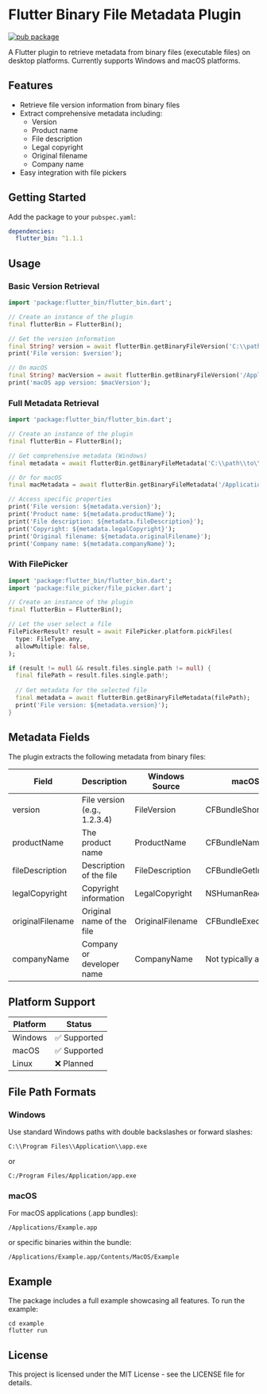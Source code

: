 # Flutter Binary File Metadata Plugin

[![pub package](https://img.shields.io/pub/v/flutter_bin.svg)](https://pub.dev/packages/flutter_bin)

A Flutter plugin to retrieve metadata from binary files (executable files) on desktop platforms. Currently supports Windows and macOS platforms.

## Features

- Retrieve file version information from binary files
- Extract comprehensive metadata including:
  - Version
  - Product name
  - File description
  - Legal copyright
  - Original filename
  - Company name
- Easy integration with file pickers

## Getting Started

Add the package to your `pubspec.yaml`:

```yaml
dependencies:
  flutter_bin: ^1.1.1
```

## Usage

### Basic Version Retrieval

```dart
import 'package:flutter_bin/flutter_bin.dart';

// Create an instance of the plugin
final flutterBin = FlutterBin();

// Get the version information
final String? version = await flutterBin.getBinaryFileVersion('C:\\path\\to\\file.exe');
print('File version: $version');

// On macOS
final String? macVersion = await flutterBin.getBinaryFileVersion('/Applications/Example.app');
print('macOS app version: $macVersion');
```

### Full Metadata Retrieval

```dart
import 'package:flutter_bin/flutter_bin.dart';

// Create an instance of the plugin
final flutterBin = FlutterBin();

// Get comprehensive metadata (Windows)
final metadata = await flutterBin.getBinaryFileMetadata('C:\\path\\to\\file.exe');

// Or for macOS
final macMetadata = await flutterBin.getBinaryFileMetadata('/Applications/Example.app');

// Access specific properties
print('File version: ${metadata.version}');
print('Product name: ${metadata.productName}');
print('File description: ${metadata.fileDescription}');
print('Copyright: ${metadata.legalCopyright}');
print('Original filename: ${metadata.originalFilename}');
print('Company name: ${metadata.companyName}');
```

### With FilePicker

```dart
import 'package:flutter_bin/flutter_bin.dart';
import 'package:file_picker/file_picker.dart';

// Create an instance of the plugin
final flutterBin = FlutterBin();

// Let the user select a file
FilePickerResult? result = await FilePicker.platform.pickFiles(
  type: FileType.any,
  allowMultiple: false,
);

if (result != null && result.files.single.path != null) {
  final filePath = result.files.single.path!;
  
  // Get metadata for the selected file
  final metadata = await flutterBin.getBinaryFileMetadata(filePath);
  print('File version: ${metadata.version}');
}
```

## Metadata Fields

The plugin extracts the following metadata from binary files:

| Field | Description | Windows Source | macOS Source |
|-------|-------------|----------------|--------------|
| version | File version (e.g., 1.2.3.4) | FileVersion | CFBundleShortVersionString |
| productName | The product name | ProductName | CFBundleName |
| fileDescription | Description of the file | FileDescription | CFBundleGetInfoString |
| legalCopyright | Copyright information | LegalCopyright | NSHumanReadableCopyright |
| originalFilename | Original name of the file | OriginalFilename | CFBundleExecutable |
| companyName | Company or developer name | CompanyName | Not typically available |

## Platform Support

| Platform | Status |
|----------|--------|
| Windows  | ✅ Supported |
| macOS    | ✅ Supported |
| Linux    | ❌ Planned |

## File Path Formats

### Windows
Use standard Windows paths with double backslashes or forward slashes:
```
C:\\Program Files\\Application\\app.exe
```
or
```
C:/Program Files/Application/app.exe
```

### macOS
For macOS applications (.app bundles):
```
/Applications/Example.app
```
or specific binaries within the bundle:
```
/Applications/Example.app/Contents/MacOS/Example
```

## Example

The package includes a full example showcasing all features. To run the example:

```
cd example
flutter run
```

## License

This project is licensed under the MIT License - see the LICENSE file for details.
